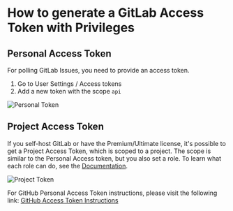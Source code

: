 # How to generate a GitLab Access Token with Privileges

## Personal Access Token

For polling GitLab Issues, you need to provide an access token.

1. Go to User Settings / Access tokens
2. Add a new token with the scope `api`

![Personal Token](https://github.com/user-attachments/assets/76fb204e-450a-4516-9d93-897ae2a32f6d)

## Project Access Token
If you self-host GitLab or have the Premium/Ultimate license, it's possible to get a Project Access Token, which is scoped to a project. 
The scope is similar to the Personal Access token, but you also set a role. To learn what each role can do, see the <a href="https://docs.gitlab.com/ee/user/permissions.html#project-planning">Documentation</a>.


![Project Token](https://github.com/user-attachments/assets/f008f114-3d3e-450d-9301-7825222f9812)

For GitHub Personal Access Token instructions, please visit the following link:
[GitHub Access Token Instructions](https://github.com/johannesjo/super-productivity/blob/master/docs/github-access-token-instructions.md)

